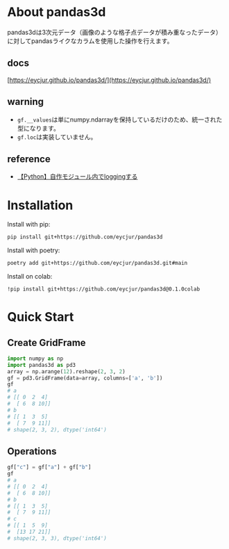 # About pandas3d
pandas3dは3次元データ（画像のような格子点データが積み重なったデータ）に対してpandasライクなカラムを使用した操作を行えます。

## docs
[https://eycjur.github.io/pandas3d/](https://eycjur.github.io/pandas3d/)

## warning
- `gf.__values`は単にnumpy.ndarrayを保持しているだけのため、統一された型になります。
- `gf.loc`は実装していません。

## reference
- [【Python】自作モジュール内でloggingする](https://qiita.com/Esfahan/items/275b0f124369ccf8cf18)

# Installation
Install with pip:
```bash
pip install git+https://github.com/eycjur/pandas3d
```

Install with poetry:
```bash
poetry add git+https://github.com/eycjur/pandas3d.git#main
```

Install on colab:
```bash
!pip install git+https://github.com/eycjur/pandas3d@0.1.0colab
```

# Quick Start
## Create GridFrame
```python
import numpy as np
import pandas3d as pd3
array = np.arange(12).reshape(2, 3, 2)
gf = pd3.GridFrame(data=array, columns=['a', 'b'])
gf
# a
# [[ 0  2  4]
#  [ 6  8 10]]
# b
# [[ 1  3  5]
#  [ 7  9 11]]
# shape(2, 3, 2), dtype('int64')
```

## Operations
```python
gf["c"] = gf["a"] + gf["b"]
gf
# a
# [[ 0  2  4]
#  [ 6  8 10]]
# b
# [[ 1  3  5]
#  [ 7  9 11]]
# c
# [[ 1  5  9]
#  [13 17 21]]
# shape(2, 3, 3), dtype('int64')
```
